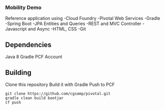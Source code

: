 ### Mobility Demo

Reference application using
-Cloud Foundry
-Pivotal Web Services
-Gradle
-Spring Boot
-JPA Entities and Queries
-REST and MVC Controller
-Javascript and Async
-HTML, CSS
-Git

## Dependencies

Java 8
Gradle
PCF Account

## Building

Clone this repository
Build it with Gradle
Push to PCF

```
git clone https://github.com/cgsamp/pivotal.git
gradle clean build bootjar
cf push
```
